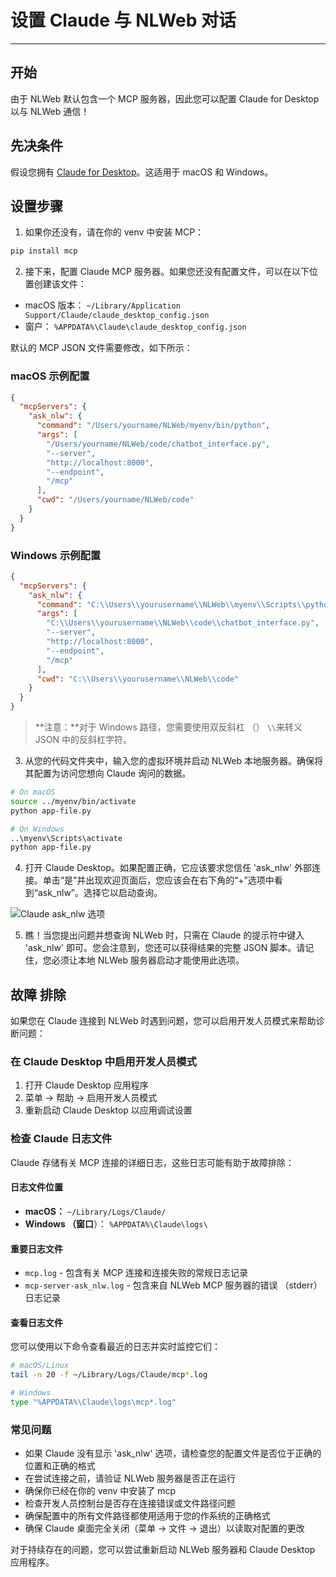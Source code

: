 # 设置 Claude 与 NLWeb 对话
-----------------------------------------------------------------

## 开始

由于 NLWeb 默认包含一个 MCP 服务器，因此您可以配置 Claude for Desktop 以与 NLWeb 通信！

## 先决条件

假设您拥有 [Claude for Desktop](https://claude.ai/download)。这适用于 macOS 和 Windows。

## 设置步骤

1. 如果你还没有，请在你的 venv 中安装 MCP：
```bash
pip install mcp
```

2. 接下来，配置 Claude MCP 服务器。如果您还没有配置文件，可以在以下位置创建该文件：

- macOS 版本： `~/Library/Application Support/Claude/claude_desktop_config.json`
- 窗户： `%APPDATA%\Claude\claude_desktop_config.json`

默认的 MCP JSON 文件需要修改，如下所示：

### macOS 示例配置

```json
{
  "mcpServers": {
    "ask_nlw": {
      "command": "/Users/yourname/NLWeb/myenv/bin/python", 
      "args": [
        "/Users/yourname/NLWeb/code/chatbot_interface.py",
        "--server",
        "http://localhost:8000",
        "--endpoint",
        "/mcp"
      ],
      "cwd": "/Users/yourname/NLWeb/code" 
    }
  }
}
```

### Windows 示例配置

```json
{
  "mcpServers": {
    "ask_nlw": {
      "command": "C:\\Users\\yourusername\\NLWeb\\myenv\\Scripts\\python",
      "args": [
        "C:\\Users\\yourusername\\NLWeb\\code\\chatbot_interface.py",
        "--server",
        "http://localhost:8000",
        "--endpoint",
        "/mcp"
      ],
      "cwd": "C:\\Users\\yourusername\\NLWeb\\code"
    }
  }
}
```

> **注意：**对于 Windows 路径，您需要使用双反斜杠 （） `\\`来转义 JSON 中的反斜杠字符。

3. 从您的代码文件夹中，输入您的虚拟环境并启动 NLWeb 本地服务器。确保将其配置为访问您想向 Claude 询问的数据。

```bash
# On macOS
source ../myenv/bin/activate
python app-file.py

# On Windows
..\myenv\Scripts\activate
python app-file.py
```

4. 打开 Claude Desktop。如果配置正确，它应该要求您信任 'ask_nlw' 外部连接。单击“是”并出现欢迎页面后，您应该会在右下角的“+”选项中看到“ask_nlw”。选择它以启动查询。

![Claude ask_nlw 选项](../../images/Claude-ask_nlw-Option.png)

5. 瞧！当您提出问题并想查询 NLWeb 时，只需在 Claude 的提示符中键入 'ask_nlw' 即可。您会注意到，您还可以获得结果的完整 JSON 脚本。请记住，您必须让本地 NLWeb 服务器启动才能使用此选项。

## 故障 排除

如果您在 Claude 连接到 NLWeb 时遇到问题，您可以启用开发人员模式来帮助诊断问题：

### 在 Claude Desktop 中启用开发人员模式

1. 打开 Claude Desktop 应用程序
2. 菜单 -> 帮助 -> 启用开发人员模式
3. 重新启动 Claude Desktop 以应用调试设置

### 检查 Claude 日志文件

Claude 存储有关 MCP 连接的详细日志，这些日志可能有助于故障排除：

#### 日志文件位置
- **macOS：** `~/Library/Logs/Claude/`
- **Windows （窗口**）： `%APPDATA%\Claude\logs\`

#### 重要日志文件
- `mcp.log` - 包含有关 MCP 连接和连接失败的常规日志记录
- `mcp-server-ask_nlw.log` - 包含来自 NLWeb MCP 服务器的错误 （stderr） 日志记录

#### 查看日志文件
您可以使用以下命令查看最近的日志并实时监控它们：

```bash
# macOS/Linux
tail -n 20 -f ~/Library/Logs/Claude/mcp*.log

# Windows
type "%APPDATA%\Claude\logs\mcp*.log"
```

### 常见问题

- 如果 Claude 没有显示 'ask_nlw' 选项，请检查您的配置文件是否位于正确的位置和正确的格式
- 在尝试连接之前，请验证 NLWeb 服务器是否正在运行
- 确保你已经在你的 venv 中安装了 mcp
- 检查开发人员控制台是否存在连接错误或文件路径问题
- 确保配置中的所有文件路径都使用适用于您的作系统的正确格式
- 确保 Claude 桌面完全关闭（菜单 -> 文件 -> 退出）以读取对配置的更改

对于持续存在的问题，您可以尝试重新启动 NLWeb 服务器和 Claude Desktop 应用程序。